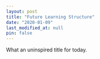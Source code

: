 ```yaml
---
layout: post
title: "Future Learning Structure"
date: "2020-01-09"
last_modified_at: null
pin: false
---
```


What an uninspired title for today.
